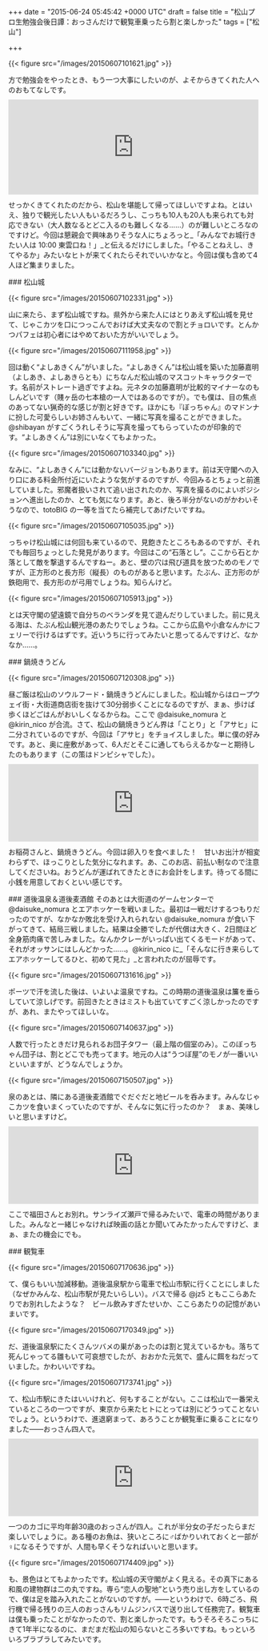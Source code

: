 
+++
date = "2015-06-24 05:45:42 +0000 UTC"
draft = false
title = "松山プロ生勉強会後日譚：おっさんだけで観覧車乗ったら割と楽しかった"
tags = ["松山"]

+++


{{< figure src="/images/20150607101621.jpg"  >}}

方で勉強会をやったとき、もう一つ大事にしたいのが、よそからきてくれた人へのおもてなしです。<iframe src="https://hatenablog-parts.com/embed?url=https%3A%2F%2Fblog.daruyanagi.jp%2Fentry%2F2015%2F06%2F19%2F023709" title="プログラミング生放送勉強会 第34回＠サイボウズ株式会社 松山オフィス、無事終わりました！ #pronama - だるろぐ" class="embed-card embed-blogcard" scrolling="no" frameborder="0" style="display: block; width: 100%; height: 190px; max-width: 500px; margin: 10px 0px;"></iframe>せっかくきてくれたのだから、松山を堪能して帰ってほしいですよね。とはいえ、独りで観光したい人もいるだろうし、こっちも10人も20人も来られても対応できない（大人数なるとどこ入るのも難しくなる……）のが難しいところなのですけど。今回は懇親会で興味ありそうな人にちょろっと_「みんなでお城行きたい人は 10:00 東雲口ね！」_と伝えるだけにしました。「やることねえし、きてやるか」みたいなヒトが来てくれたらそれでいいかなと。今回は僕も含めて4人ほど集まりました。

<div class="section">
    ### 松山城
    

{{< figure src="/images/20150607102331.jpg"  >}}

山に来たら、まず松山城ですね。県外から来た人にはとりあえず松山城を見せて、じゃこカツを口につっこんでおけば大丈夫なので割とチョロいです。とんかつパフェは初心者にはやめておいた方がいいでしょう。

{{< figure src="/images/20150607111958.jpg"  >}}

回は動く“よしあきくん”がいました。“よしあきくん”は松山城を築いた加藤嘉明（よしあき、よしあきらとも）にちなんだ松山城のマスコットキャラクターです。名前がストレート過ぎですよね。元ネタの加藤嘉明が比較的マイナーなのもしんどいです（賤ヶ岳の七本槍の一人ではあるのですが）。でも僕は、目の焦点のあってない猟奇的な感じが割と好きです。ほかにも『ぼっちゃん』のマドンナに扮した可愛らしいお姉さんもいて、一緒に写真を撮ることができました。@shibayan がすごくうれしそうに写真を撮ってもらっていたのが印象的です。“よしあきくん”は別にいなくてもよかった。

{{< figure src="/images/20150607103340.jpg"  >}}

なみに、“よしあきくん”には動かないバージョンもあります。前は天守閣への入り口にある料金所付近にいたような気がするのですが、今回みるとちょっと前進していました。邪魔者扱いされて追い出されたのか、写真を撮るのによいポジションへ進出したのか、とても気になります。あと、後ろ半分がないのがかわいそうなので、totoBIG の一等を当てたら補完してあげたいですね。

{{< figure src="/images/20150607105035.jpg"  >}}

っちゃけ松山城には何回も来ているので、見飽きたところもあるのですが、それでも毎回ちょっとした発見があります。今回はこの“石落とし”。ここから石とか落として敵を撃退するんですねー。あと、壁の穴は飛び道具を放つためのモノですが、正方形のと長方形（縦長）のものがあると思います。たぶん、正方形のが鉄砲用で、長方形のが弓用でしょうね。知らんけど。

{{< figure src="/images/20150607105913.jpg"  >}}

とは天守閣の望遠鏡で自分ちのベランダを見て遊んだりしていました。前に見える海は、たぶん松山観光港のあたりでしょうね。ここから広島や小倉なんかにフェリーで行けるはずです。近いうちに行ってみたいと思ってるんですけど、なかなか……。

</div>
<div class="section">
    ### 鍋焼きうどん
    

{{< figure src="/images/20150607120308.jpg"  >}}

昼ご飯は松山のソウルフード・鍋焼きうどんにしました。松山城からはロープウェイ街・大街道商店街を抜けて30分弱歩くことになるのですが、まぁ、歩けば歩くほどごはんがおいしくなるからね。ここで @daisuke_nomura と @kirin_nico が合流。さて、松山の鍋焼きうどん界は「ことり」と「アサヒ」に二分されているのですが、今回は「アサヒ」をチョイスしました。単に僕の好みです。あと、奥に座敷があって、6人だとそこに通してもらえるかなーと期待したのもあります（この策はドンピシャでした）。<iframe src="https://hatenablog-parts.com/embed?url=http%3A%2F%2Ftabelog.com%2Fehime%2FA3801%2FA380101%2F38000348%2F" title="アサヒ (松山市/うどん)" class="embed-card embed-webcard" scrolling="no" frameborder="0" style="display: block; width: 100%; height: 155px; max-width: 500px; margin: 10px 0px;"></iframe>お稲荷さんと、鍋焼きうどん。今回は卵入りを食べました！　甘いお出汁が相変わらずで、ほっこりとした気分になれます。あ、このお店、前払い制なので注意してくださいね。おうどんが運ばれてきたときにお会計をします。待ってる間に小銭を用意しておくといい感じです。

</div>
<div class="section">
    ### 道後温泉＆道後麦酒館
    そのあとは大街道のゲームセンターで @daisuke_nomura とエアホッケーを戦いました。最初は一戦だけするつもりだったのですが、なかなか敗北を受け入れられない @daisuke_nomura が食い下がってきて、結局三戦しました。結果は全勝でしたが代償は大きく、2日間ほど全身筋肉痛で苦しみました。なんかクレーがいっぱい出てくるモードがあって、それがオッサンにはしんどかった……。@kirin_nico に_「そんなに行き来らしてエアホッケーしてるひと、初めて見た」_と言われたのが屈辱です。

{{< figure src="/images/20150607131616.jpg"  >}}

ポーツで汗を流した後は、いよいよ温泉ですね。この時期の道後温泉は簾を垂らしていて涼しげです。前回きたときはミストも出ていてすごく涼しかったのですが、あれ、またやってほしいな。

{{< figure src="/images/20150607140637.jpg"  >}}

人数で行ったときだけ見られるお団子タワー（最上階の個室のみ）。このぼっちゃん団子は、割とどこでも売ってます。地元の人は“うつぼ屋”のモノが一番いいといいますが、どうなんでしょうか。

{{< figure src="/images/20150607150507.jpg"  >}}

泉のあとは、隣にある道後麦酒館でぐだぐだと地ビールを呑みます。みんなじゃこカツを食いまくっていたのですが、そんなに気に行ったのか？　まぁ、美味しいと思いますけど。<iframe src="https://hatenablog-parts.com/embed?url=http%3A%2F%2Fwww.dogobeer.co.jp%2Fbakusyukan.html" title="道後麦酒館" class="embed-card embed-webcard" scrolling="no" frameborder="0" style="display: block; width: 100%; height: 155px; max-width: 500px; margin: 10px 0px;"></iframe>ここで福田さんとお別れ。サンライズ瀬戸で帰るみたいで、電車の時間がありました。みんなと一緒じゃなければ映画の話とか聞いてみたかったんですけど、まぁ、またの機会にでも。

</div>
<div class="section">
    ### 観覧車
    

{{< figure src="/images/20150607170636.jpg"  >}}

て、僕らもいい加減移動。道後温泉駅から電車で松山市駅に行くことにしました（なぜかみんな、松山市駅が見たいらしい）。バスで帰る @jz5 ともここらあたりでお別れしたような？　ビール飲みすぎたせいか、ここらあたりの記憶があいまいです。

{{< figure src="/images/20150607170349.jpg"  >}}

だ、道後温泉駅にたくさんツバメの巣があったのは割と覚えているかも。落ちて死んじゃってる雛もいて可哀想でしたが、おおかた元気で、盛んに餌をねだっていました。かわいいですね。

{{< figure src="/images/20150607173741.jpg"  >}}

て、松山市駅にきたはいいけれど、何もすることがない。ここは松山で一番栄えているところの一つですが、東京から来たヒトにとっては別にどうってことないでしょう。というわけで、進退窮まって、あろうことか観覧車に乗ることになりました――おっさん四人で。<iframe src="https://hatenablog-parts.com/embed?url=http%3A%2F%2Fwww.iyotetsu-takashimaya.co.jp%2Fkururin%2F" title="いよてつ髙島屋｜大観覧車くるりん" class="embed-card embed-webcard" scrolling="no" frameborder="0" style="display: block; width: 100%; height: 155px; max-width: 500px; margin: 10px 0px;"></iframe>一つのカゴに平均年齢30歳のおっさんが四人。これが半分女の子だったらまだ楽しいでしょうに。ある種のお魚は、狭いところに♂ばかりいれておくと一部が♀になるそうですが、人間も早くそうなればいいと思います。

{{< figure src="/images/20150607174409.jpg"  >}}

も、景色はとてもよかったです。松山城の天守閣がよく見える。その真下にある和風の建物群は二の丸ですね。専ら“恋人の聖地”という売り出し方をしているので、僕は足を踏み入れたことがないのですが。――というわけで、6時ごろ、飛行機で帰る残りの三人のおっさんもリムジンバスで送り出して任務完了。観覧車は僕も乗ったことがなかったので、割と楽しかったです。もうそろそろこっちにきて1年半になるのに、まだまだ松山の知らないところ多いですね。もっといろいろブラブラしてみたいです。

</div>

